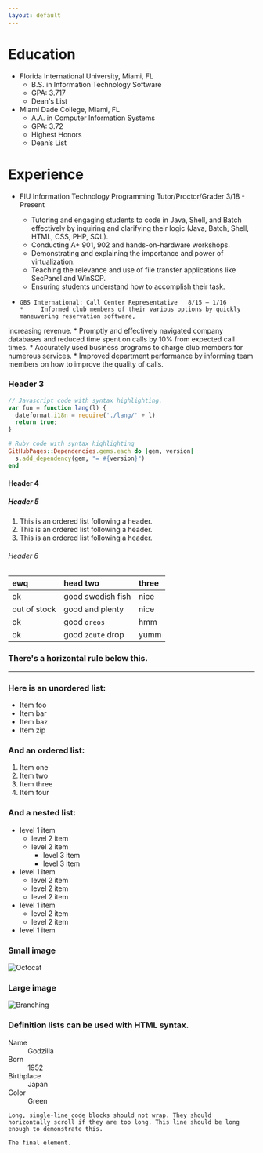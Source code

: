 ```yaml
---
layout: default
---
```

<!--
Text can be **bold**, _italic_, or ~~strikethrough~~.
[Link to another page](./another-page.html).
There should be whitespace between paragraphs.
There should be whitespace between paragraphs. We recommend including a README, or a file with information about your project.
-->

# Education

*   Florida International University, Miami, FL
    *    B.S. in Information Technology Software
    *   GPA: 3.717
    * Dean's List
*   Miami Dade College, Miami, FL
    *   A.A. in Computer Information Systems
    *   GPA: 3.72
    *   Highest Honors
    *   Dean’s List

# Experience

*   FIU Information Technology Programming Tutor/Proctor/Grader   3/18 - Present
    *   Tutoring and engaging students to code in Java, Shell, and Batch effectively by inquiring and
clarifying their logic (Java, Batch, Shell, HTML, CSS, PHP, SQL).
    *   Conducting A+ 901, 902 and hands-on-hardware workshops.
    *   Demonstrating and explaining the importance and power of virtualization.
    *   Teaching the relevance and use of file transfer applications like SecPanel and WinSCP.
    *   Ensuring students understand how to accomplish their task.

*     GBS International: Call Center Representative   8/15 – 1/16
      *     Informed club members of their various options by quickly maneuvering reservation software,
increasing revenue.
      *     Promptly and effectively navigated company databases and reduced time spent on calls by 10%
from expected call times.
      *     Accurately used business programs to charge club members for numerous services.
      *     Improved department performance by informing team members on how to improve the quality of
calls.
### Header 3

```js
// Javascript code with syntax highlighting.
var fun = function lang(l) {
  dateformat.i18n = require('./lang/' + l)
  return true;
}
```

```ruby
# Ruby code with syntax highlighting
GitHubPages::Dependencies.gems.each do |gem, version|
  s.add_dependency(gem, "= #{version}")
end
```

#### Header 4



##### Header 5

1.  This is an ordered list following a header.
2.  This is an ordered list following a header.
3.  This is an ordered list following a header.

###### Header 6

| ewq        | head two          | three |
|:-------------|:------------------|:------|
| ok           | good swedish fish | nice  |
| out of stock | good and plenty   | nice  |
| ok           | good `oreos`      | hmm   |
| ok           | good `zoute` drop | yumm  |

### There's a horizontal rule below this.

* * *

### Here is an unordered list:

*   Item foo
*   Item bar
*   Item baz
*   Item zip

### And an ordered list:

1.  Item one
1.  Item two
1.  Item three
1.  Item four

### And a nested list:

- level 1 item
  - level 2 item
  - level 2 item
    - level 3 item
    - level 3 item
- level 1 item
  - level 2 item
  - level 2 item
  - level 2 item
- level 1 item
  - level 2 item
  - level 2 item
- level 1 item

### Small image

![Octocat](https://assets-cdn.github.com/images/icons/emoji/octocat.png)

### Large image

![Branching](https://guides.github.com/activities/hello-world/branching.png)


### Definition lists can be used with HTML syntax.

<dl>
<dt>Name</dt>
<dd>Godzilla</dd>
<dt>Born</dt>
<dd>1952</dd>
<dt>Birthplace</dt>
<dd>Japan</dd>
<dt>Color</dt>
<dd>Green</dd>
</dl>

```
Long, single-line code blocks should not wrap. They should horizontally scroll if they are too long. This line should be long enough to demonstrate this.
```

```
The final element.
```
